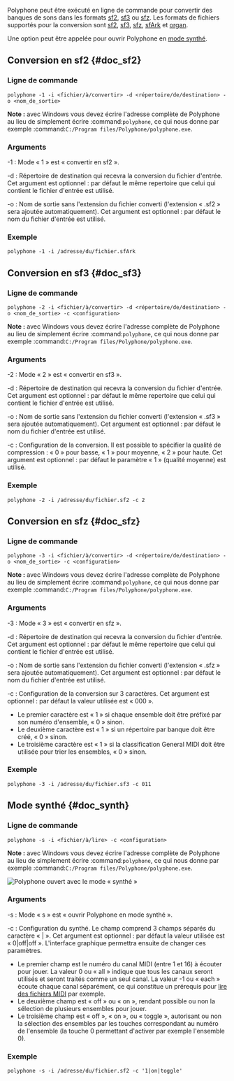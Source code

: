 Polyphone peut être exécuté en ligne de commande pour convertir des banques de sons dans les formats [sf2](#doc_sf2), [sf3](#doc_sf3) ou [sfz](#doc_sfz). Les formats de fichiers supportés pour la conversion sont [sf2](manual/annexes/the-different-soundfont-formats.md#doc_sf2), [sf3](manual/annexes/the-different-soundfont-formats.md#doc_sf3), [sfz](manual/annexes/the-different-soundfont-formats.md#doc_sfz), [sfArk](manual/annexes/the-different-soundfont-formats.md#doc_sfark) et [organ](manual/annexes/the-different-soundfont-formats.md#doc_organ).

Une option peut être appelée pour ouvrir Polyphone en [mode synthé](#doc_synth).


## Conversion en sf2 {#doc_sf2}


### Ligne de commande


```
polyphone -1 -i <fichier/à/convertir> -d <répertoire/de/destination> -o <nom_de_sortie>
```

**Note&nbsp;:** avec Windows vous devez écrire l'adresse complète de Polyphone au lieu de simplement écrire :command:`polyphone`, ce qui nous donne par exemple :command:`C:/Program files/Polyphone/polyphone.exe`.


### Arguments


-1
: Mode «&nbsp;1&nbsp;» est «&nbsp;convertir en sf2&nbsp;».

-d
: Répertoire de destination qui recevra la conversion du fichier d'entrée.
  Cet argument est optionnel&nbsp;: par défaut le même repertoire que celui qui contient le fichier d'entrée est utilisé.

-o
: Nom de sortie sans l'extension du fichier converti (l'extension «&nbsp;.sf2&nbsp;» sera ajoutée automatiquement).
  Cet argument est optionnel&nbsp;: par défaut le nom du fichier d'entrée est utilisé.


### Exemple


```
polyphone -1 -i /adresse/du/fichier.sfArk
```


## Conversion en sf3 {#doc_sf3}


### Ligne de commande


```
polyphone -2 -i <fichier/à/convertir> -d <répertoire/de/destination> -o <nom_de_sortie> -c <configuration>
```

**Note&nbsp;:** avec Windows vous devez écrire l'adresse complète de Polyphone au lieu de simplement écrire :command:`polyphone`, ce qui nous donne par exemple :command:`C:/Program files/Polyphone/polyphone.exe`.


### Arguments


-2
: Mode «&nbsp;2&nbsp;» est «&nbsp;convertir en sf3&nbsp;».

-d
: Répertoire de destination qui recevra la conversion du fichier d'entrée.
  Cet argument est optionnel&nbsp;: par défaut le même repertoire que celui qui contient le fichier d'entrée est utilisé.

-o
: Nom de sortie sans l'extension du fichier converti (l'extension «&nbsp;.sf3&nbsp;» sera ajoutée automatiquement).
  Cet argument est optionnel&nbsp;: par défaut le nom du fichier d'entrée est utilisé.

-c
: Configuration de la conversion.
  Il est possible to spécifier la qualité de compression&nbsp;: «&nbsp;0&nbsp;» pour basse, «&nbsp;1&nbsp;» pour moyenne, «&nbsp;2&nbsp;» pour haute.
  Cet argument est optionnel&nbsp;: par défaut le paramètre «&nbsp;1&nbsp;» (qualité moyenne) est utilisé.


### Exemple


```
polyphone -2 -i /adresse/du/fichier.sf2 -c 2
```


## Conversion en sfz {#doc_sfz}


### Ligne de commande


```
polyphone -3 -i <fichier/à/convertir> -d <répertoire/de/destination> -o <nom_de_sortie> -c <configuration>
```

**Note&nbsp;:** avec Windows vous devez écrire l'adresse complète de Polyphone au lieu de simplement écrire :command:`polyphone`, ce qui nous donne par exemple :command:`C:/Program files/Polyphone/polyphone.exe`.


### Arguments


-3
: Mode «&nbsp;3&nbsp;» est «&nbsp;convertir en sfz&nbsp;».

-d
: Répertoire de destination qui recevra la conversion du fichier d'entrée.
  Cet argument est optionnel&nbsp;: par défaut le même repertoire que celui qui contient le fichier d'entrée est utilisé.

-o
: Nom de sortie sans l'extension du fichier converti (l'extension «&nbsp;.sfz&nbsp;» sera ajoutée automatiquement).
  Cet argument est optionnel&nbsp;: par défaut le nom du fichier d'entrée est utilisé.

-c
: Configuration de la conversion sur 3 caractères. Cet argument est optionnel&nbsp;: par défaut la valeur utilisée est «&nbsp;000&nbsp;».
  
  * Le premier caractère est «&nbsp;1&nbsp;» si chaque ensemble doit être préfixé par son numéro d'ensemble, «&nbsp;0&nbsp;» sinon.
  * Le deuxième caractère est «&nbsp;1&nbsp;» si un répertoire par banque doit être créé, «&nbsp;0&nbsp;» sinon.
  * Le troisième caractère est «&nbsp;1&nbsp;» si la classification General MIDI doit être utilisée pour trier les ensembles, «&nbsp;0&nbsp;» sinon.
  


### Exemple


```
polyphone -3 -i /adresse/du/fichier.sf3 -c 011
```


## Mode synthé {#doc_synth}


### Ligne de commande


```
polyphone -s -i <fichier/à/lire> -c <configuration>
```

**Note&nbsp;:** avec Windows vous devez écrire l'adresse complète de Polyphone au lieu de simplement écrire :command:`polyphone`, ce qui nous donne par exemple :command:`C:/Program files/Polyphone/polyphone.exe`.

![Polyphone ouvert avec le mode «&nbsp;synthé&nbsp;»](images/synth_mode.png "Polyphone ouvert avec le mode «&nbsp;synthé&nbsp;»")


### Arguments


-s
: Mode «&nbsp;s&nbsp;» est «&nbsp;ouvrir Polyphone en mode synthé&nbsp;».

-c
: Configuration du synthé. Le champ comprend 3 champs séparés du caractère «&nbsp;|&nbsp;». Cet argument est optionnel&nbsp;: par défaut la valeur utilisée est «&nbsp;0|off|off&nbsp;». L'interface graphique permettra ensuite de changer ces paramètres.
  
  * Le premier champ est le numéro du canal MIDI (entre 1 et 16) à écouter pour jouer. La valeur 0 ou «&nbsp;all&nbsp;» indique que tous les canaux seront utilisés et seront traités comme un seul canal. La valeur -1 ou «&nbsp;each&nbsp;» écoute chaque canal séparément, ce qui constitue un prérequis pour [lire des fichiers MIDI](tutorials/read-midi-file-with-polyphone.md) par exemple.
  * Le deuxième champ est «&nbsp;off&nbsp;» ou «&nbsp;on&nbsp;», rendant possible ou non la sélection de plusieurs ensembles pour jouer.
  * Le troisième champ est «&nbsp;off&nbsp;», «&nbsp;on&nbsp;», ou «&nbsp;toggle&nbsp;», autorisant ou non la sélection des ensembles par les touches correspondant au numéro de l'ensemble (la touche 0 permettant d'activer par exemple l'ensemble 0).


### Exemple


```
polyphone -s -i /adresse/du/fichier.sf2 -c '1|on|toggle'
```

